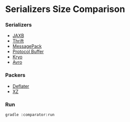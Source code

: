 Serializers Size Comparison
=====================

### Serializers
* [JAXB](https://en.wikipedia.org/wiki/Java_Architecture_for_XML_Binding)
* [Thrift](https://thrift.apache.org)
* [MessagePack](http://msgpack.org)
* [Protocol Buffer](https://developers.google.com/protocol-buffers)
* [Kryo](https://github.com/EsotericSoftware/kryo)
* [Avro](https://avro.apache.org)

### Packers
* [Deflater](http://docs.oracle.com/javase/8/docs/api/java/util/zip/Deflater.html)
* [XZ](http://tukaani.org/xz/java.html)

### Run ###
```
gradle :comparator:run
```
